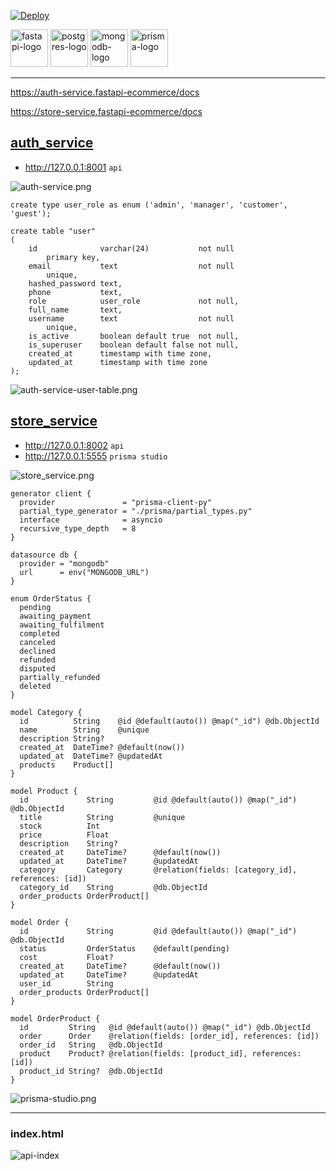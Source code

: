 [![Deploy](https://github.com/coolworld2049/fastapi-ecommerce/actions/workflows/deploy.yml/badge.svg?branch=master)](https://github.com/coolworld2049/fastapi-ecommerce/actions/workflows/deploy.yml)

<div>
<img src="assets/fastapi-logo.png" alt="fastapi-logo" height="60" /> 
<img src="assets/postgres.png" alt="postgres-logo" height="60" /> 
<img src="assets/mongodb-logo.png" alt="mongodb-logo" height="60" />
<img src="assets/prisma-logo.png" alt="prisma-logo" height="60" />
</div>

---

https://auth-service.fastapi-ecommerce/docs

https://store-service.fastapi-ecommerce/docs

## [auth_service](auth_service)

- http://127.0.0.1:8001 `api`

![auth-service.png](assets%2Fauth-service.png)

```postgresql
create type user_role as enum ('admin', 'manager', 'customer', 'guest');

create table "user"
(
    id              varchar(24)           not null
        primary key,
    email           text                  not null
        unique,
    hashed_password text,
    phone           text,
    role            user_role             not null,
    full_name       text,
    username        text                  not null
        unique,
    is_active       boolean default true  not null,
    is_superuser    boolean default false not null,
    created_at      timestamp with time zone,
    updated_at      timestamp with time zone
);
```

![auth-service-user-table.png](assets%2Fauth-service-user-table.png)

## [store_service](store_service)

- http://127.0.0.1:8002 `api`
- http://127.0.0.1:5555 `prisma studio`

![store_service.png](assets%2Fstore_service.png)

```prisma
generator client {
  provider               = "prisma-client-py"
  partial_type_generator = "./prisma/partial_types.py"
  interface              = asyncio
  recursive_type_depth   = 8
}

datasource db {
  provider = "mongodb"
  url      = env("MONGODB_URL")
}

enum OrderStatus {
  pending
  awaiting_payment
  awaiting_fulfilment
  completed
  canceled
  declined
  refunded
  disputed
  partially_refunded
  deleted
}

model Category {
  id          String    @id @default(auto()) @map("_id") @db.ObjectId
  name        String    @unique
  description String?   
  created_at  DateTime? @default(now())
  updated_at  DateTime? @updatedAt
  products    Product[] 
}

model Product {
  id             String         @id @default(auto()) @map("_id") @db.ObjectId
  title          String         @unique
  stock          Int            
  price          Float          
  description    String?        
  created_at     DateTime?      @default(now())
  updated_at     DateTime?      @updatedAt
  category       Category       @relation(fields: [category_id], references: [id])
  category_id    String         @db.ObjectId
  order_products OrderProduct[] 
}

model Order {
  id             String         @id @default(auto()) @map("_id") @db.ObjectId
  status         OrderStatus    @default(pending)
  cost           Float?         
  created_at     DateTime?      @default(now())
  updated_at     DateTime?      @updatedAt
  user_id        String         
  order_products OrderProduct[] 
}

model OrderProduct {
  id         String   @id @default(auto()) @map("_id") @db.ObjectId
  order      Order    @relation(fields: [order_id], references: [id])
  order_id   String   @db.ObjectId
  product    Product? @relation(fields: [product_id], references: [id])
  product_id String?  @db.ObjectId
}
```

![prisma-studio.png](assets%2Fprisma-studio.png)


---

### index.html

<img src="assets/api-index.png" alt="api-index"/>
